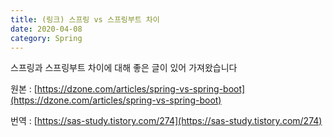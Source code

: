 ```yaml
---
title: (링크) 스프링 vs 스프링부트 차이
date: 2020-04-08
category: Spring
---
```


스프링과 스프링부트 차이에 대해 좋은 글이 있어 가져왔습니다

원본 : [https://dzone.com/articles/spring-vs-spring-boot](https://dzone.com/articles/spring-vs-spring-boot)

번역 : [https://sas-study.tistory.com/274](https://sas-study.tistory.com/274)

